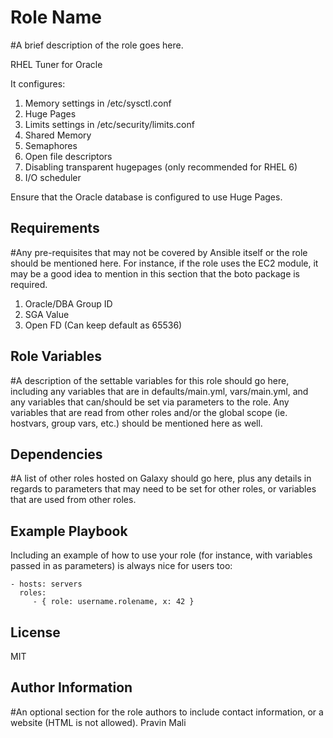 Role Name
=========

#A brief description of the role goes here.

RHEL Tuner for Oracle 

It configures:

   1.  Memory settings in /etc/sysctl.conf
   2.  Huge Pages
   3. Limits settings in /etc/security/limits.conf
   4.  Shared Memory
   5.  Semaphores
   6.  Open file descriptors
   7.  Disabling transparent hugepages (only recommended for RHEL 6)
   8.  I/O scheduler

Ensure that the Oracle database is configured to use Huge Pages.

Requirements
------------

#Any pre-requisites that may not be covered by Ansible itself or the role should be mentioned here. For instance, if the role uses the EC2 module, it may be a good idea to mention in this section that the boto package is required.

1. Oracle/DBA Group ID
2. SGA Value
3. Open FD (Can keep default as 65536)

Role Variables
--------------

#A description of the settable variables for this role should go here, including any variables that are in defaults/main.yml, vars/main.yml, and any variables that can/should be set via parameters to the role. Any variables that are read from other roles and/or the global scope (ie. hostvars, group vars, etc.) should be mentioned here as well.

Dependencies
------------

#A list of other roles hosted on Galaxy should go here, plus any details in regards to parameters that may need to be set for other roles, or variables that are used from other roles.

Example Playbook
----------------

Including an example of how to use your role (for instance, with variables passed in as parameters) is always nice for users too:

    - hosts: servers
      roles:
         - { role: username.rolename, x: 42 }

License
-------

MIT

Author Information
------------------

#An optional section for the role authors to include contact information, or a website (HTML is not allowed).
Pravin Mali
